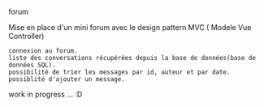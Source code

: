 forum

Mise en place d'un mini forum avec le design pattern MVC ( Modele Vue Controller)

    connexion au forum.
    liste des conversations récupérées depuis la base de données(base de données SQL).
    possibilité de trier les messages par id, auteur et par date.
    possiblité d'ajouter un message.

work in progress ... :D
